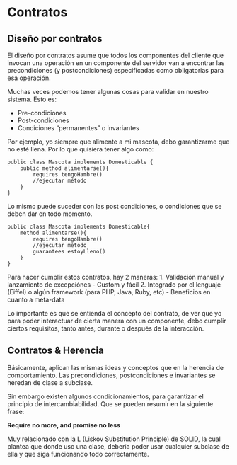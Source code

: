 # Contratos

## Diseño por contratos

El diseño por contratos asume que todos los componentes del cliente que invocan una operación en un componente del servidor van a encontrar las precondiciones \(y postcondiciones\) especificadas como obligatorias para esa operación.

Muchas veces podemos tener algunas cosas para validar en nuestro sistema. Esto es:

* Pre-condiciones
* Post-condiciones
* Condiciones “permanentes” o invariantes

Por ejemplo, yo siempre que alimente a mi mascota, debo garantizarme que no esté llena. Por lo que quisiera tener algo como:

```text
public class Mascota implements Domesticable {
    public method alimentarse(){
        requires tengoHambre()
        //ejecutar método
    }
}
```

Lo mismo puede suceder con las post condiciones, o condiciones que se deben dar en todo momento.

```text
public class Mascota implements Domesticable{
    method alimentarse(){
        requires tengoHambre()
        //ejecutar método
        guarantees estoyLleno()
    }
}
```

Para hacer cumplir estos contratos, hay 2 maneras: 1. Validación manual y lanzamiento de excepciónes - Custom y fácil 2. Integrado por el lenguaje \(Eiffel\) o algún framework \(para PHP, Java, Ruby, etc\) - Beneficios en cuanto a meta-data

Lo importante es que se entienda el concepto del contrato, de ver que yo para poder interactuar de cierta manera con un componente, debo cumplir ciertos requisitos, tanto antes, durante o después de la interacción.

## Contratos & Herencia

Básicamente, aplican las mismas ideas y conceptos que en la herencia de comportamiento. Las precondiciones, postcondiciones e invariantes se heredan de clase a subclase.

Sin embargo existen algunos condicionamientos, para garantizar el principio de intercambiabilidad. Que se pueden resumir en la siguiente frase:

**Require no more, and promise no less**

Muy relacionado con la L \(Liskov Substitution Principle\) de SOLID, la cual plantea que donde uso una clase, debería poder usar cualquier subclase de ella y que siga funcionando todo correctamente.

